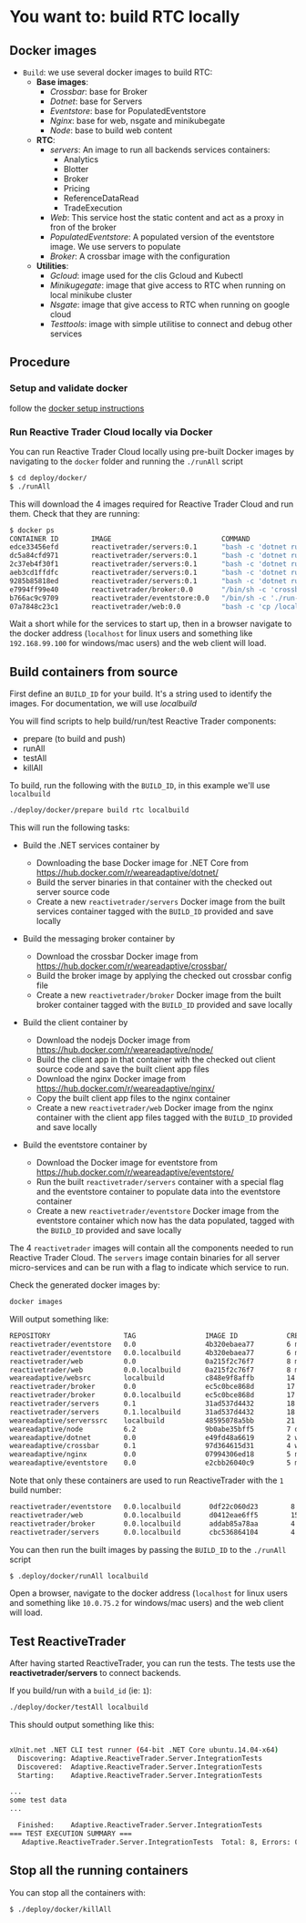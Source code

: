# You want to: build RTC locally

## Docker images
- `Build`: we use several docker images to build RTC:
    - **Base images**:
        - *Crossbar*: base for Broker
        - *Dotnet*: base for Servers
        - *Eventstore*: base for PopulatedEventstore
        - *Nginx*: base for web, nsgate and minikubegate
        - *Node*: base to build web content
    - **RTC**:
        - *servers*: An image to run all backends services containers:
            - Analytics
            - Blotter
            - Broker
            - Pricing
            - ReferenceDataRead
            - TradeExecution
        - *Web*: This service host the static content and act as a proxy in fron of the broker
        - *PopulatedEventstore*: A populated version of the eventstore image. We use servers to populate
        - *Broker*: A crossbar image with the configuration
    - **Utilities**:
        - *Gcloud*: image used for the clis Gcloud and Kubectl
        - *Minikugegate*: image that give access to RTC when running on local minikube cluster
        - *Nsgate*: image that give access to RTC when running on google cloud
        - *Testtools*: image with simple utilitise to connect and debug other services

## Procedure
### Setup and validate docker
follow the [docker setup instructions](https://github.com/AdaptiveConsulting/ReactiveTraderCloud/blob/master/docs/deployment/docker-setup.md)

### Run Reactive Trader Cloud locally via Docker
You can run Reactive Trader Cloud locally using pre-built Docker images by navigating to the `docker` folder and running the `./runAll` script

```bash
$ cd deploy/docker/
$ ./runAll
```

This will download the 4 images required for Reactive Trader Cloud and run them. Check that they are running:

```bash
$ docker ps
CONTAINER ID        IMAGE                           COMMAND                  CREATED             STATUS              PORTS               NAMES
edce33456efd        reactivetrader/servers:0.1      "bash -c 'dotnet run "   6 minutes ago       Up 5 minutes                            analytics
dc5a84cfd971        reactivetrader/servers:0.1      "bash -c 'dotnet run "   6 minutes ago       Up 5 minutes                            blotter
2c37eb4f30f1        reactivetrader/servers:0.1      "bash -c 'dotnet run "   6 minutes ago       Up 6 minutes                            tradeexecution
aeb3cd1ffdfc        reactivetrader/servers:0.1      "bash -c 'dotnet run "   6 minutes ago       Up 6 minutes                            pricing
9285b85818ed        reactivetrader/servers:0.1      "bash -c 'dotnet run "   6 minutes ago       Up 6 minutes                            reference
e7994ff99e40        reactivetrader/broker:0.0       "/bin/sh -c 'crossbar"   11 minutes ago      Up 11 minutes                           broker
b766ac9c9709        reactivetrader/eventstore:0.0   "/bin/sh -c './run-no"   12 minutes ago      Up 11 minutes                           eventstore
07a7848c23c1        reactivetrader/web:0.0          "bash -c 'cp /localho"   12 minutes ago      Up 12 minutes                           web
```

Wait a short while for the services to start up, then in a browser navigate to the docker address (`localhost` for linux users and something like `192.168.99.100` for windows/mac users) and the web client will load.

## Build containers from source
First define an `BUILD_ID` for your build. It's a string used to identify the images. For documentation, we will use *localbuild*

You will find scripts to help build/run/test Reactive Trader components:
- prepare (to build and push)
- runAll
- testAll
- killAll

To build, run the following with the `BUILD_ID`, in this example we'll use `localbuild`
```bash
./deploy/docker/prepare build rtc localbuild
```

This will run the following tasks:

- Build the .NET services container by
  - Downloading the base Docker image for .NET Core from https://hub.docker.com/r/weareadaptive/dotnet/
  - Build the server binaries in that container with the checked out server source code
  - Create a new `reactivetrader/servers` Docker image from the built services container tagged with the `BUILD_ID` provided and save locally

- Build the messaging broker container by
  - Download the crossbar Docker image from https://hub.docker.com/r/weareadaptive/crossbar/
  - Build the broker image by applying the checked out crossbar config file
  - Create a new `reactivetrader/broker` Docker image from the built broker container tagged with the `BUILD_ID` provided and save locally

- Build the client container by
  - Download the nodejs Docker image from https://hub.docker.com/r/weareadaptive/node/
  - Build the client app in that container with the checked out client source code and save the built client app files
  - Download the nginx Docker image from https://hub.docker.com/r/weareadaptive/nginx/
  - Copy the built client app files to the nginx container
  - Create a new `reactivetrader/web` Docker image from the nginx container with the client app files tagged with the `BUILD_ID` provided and save locally

- Build the eventstore container by
  - Download the Docker image for eventstore from https://hub.docker.com/r/weareadaptive/eventstore/
  - Run the built `reactivetrader/servers` container with a special flag and the eventstore container to populate data into the eventstore container
  - Create a new `reactivetrader/eventstore` Docker image from the eventstore container which now has the data populated, tagged with the `BUILD_ID` provided and save locally

The 4 `reactivetrader` images will contain all the components needed to run Reactive Trader Cloud. The `servers` image contain binaries for all server micro-services and can be run with a flag to indicate which service to run. 


Check the generated docker images by:
```bash
docker images
```
Will output something like:
```bash
REPOSITORY                  TAG                 IMAGE ID            CREATED             SIZE
reactivetrader/eventstore   0.0                 4b320ebaea77        6 minutes ago       562.1 MB
reactivetrader/eventstore   0.0.localbuild      4b320ebaea77        6 minutes ago       562.1 MB
reactivetrader/web          0.0                 0a215f2c76f7        8 minutes ago       146.5 MB
reactivetrader/web          0.0.localbuild      0a215f2c76f7        8 minutes ago       146.5 MB
weareadaptive/websrc        localbuild          c848e9f8affb        14 minutes ago      435.8 MB
reactivetrader/broker       0.0                 ec5c0bce868d        17 minutes ago      387 MB
reactivetrader/broker       0.0.localbuild      ec5c0bce868d        17 minutes ago      387 MB
reactivetrader/servers      0.1                 31ad537d4432        18 minutes ago      1.913 GB
reactivetrader/servers      0.1.localbuild      31ad537d4432        18 minutes ago      1.913 GB
weareadaptive/serverssrc    localbuild          48595078a5bb        21 minutes ago      823.3 MB
weareadaptive/node          6.2                 9b0abe35bff5        7 days ago          433.7 MB
weareadaptive/dotnet        0.0                 e49fd48a6619        2 weeks ago         698.1 MB
weareadaptive/crossbar      0.1                 97d364615d31        4 weeks ago         387 MB
weareadaptive/nginx         0.0                 07994306ed18        5 months ago        132.8 MB
weareadaptive/eventstore    0.0                 e2cbb26040c9        5 months ago        293.6 MB
```

Note that only these containers are used to run ReactiveTrader with the `1` build number:
```bash
reactivetrader/eventstore   0.0.localbuild       0df22c060d23        8 seconds ago       562.1 MB
reactivetrader/web          0.0.localbuild       d0412eae6ff5        15 seconds ago      146.5 MB
reactivetrader/broker       0.0.localbuild       addab85a78aa        4 minutes ago       387 MB
reactivetrader/servers      0.0.localbuild       cbc536864104        4 minutes ago       1.913 GB
```

You can then run the built images by passing the `BUILD_ID` to the `./runAll` script
```bash
$ .deploy/docker/runAll localbuild
```

Open a browser, navigate to the docker address (`localhost` for linux users and something like `10.0.75.2` for windows/mac users) and the web client will load.


## Test ReactiveTrader
After having started ReactiveTrader, you can run the tests. The tests use the **reactivetrader/servers** to connect backends.

If you build/run with a `build_id` (ie: `1`): 
```bash
./deploy/docker/testAll localbuild
```

This should output something like this:
```bash
 
xUnit.net .NET CLI test runner (64-bit .NET Core ubuntu.14.04-x64)
  Discovering: Adaptive.ReactiveTrader.Server.IntegrationTests
  Discovered:  Adaptive.ReactiveTrader.Server.IntegrationTests
  Starting:    Adaptive.ReactiveTrader.Server.IntegrationTests

...
some test data
...

  Finished:    Adaptive.ReactiveTrader.Server.IntegrationTests
=== TEST EXECUTION SUMMARY ===
   Adaptive.ReactiveTrader.Server.IntegrationTests  Total: 8, Errors: 0, Failed: 0, Skipped: 0, Time: 9.464s
```

## Stop all the running containers
You can stop all the containers with:
```bash
$ ./deploy/docker/killAll
```
